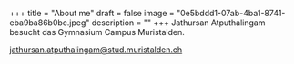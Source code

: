 +++
title = "About me"
draft = false
image = "0e5bddd1-07ab-4ba1-8741-eba9ba86b0bc.jpeg"
description = ""
+++
Jathursan Atputhalingam besucht das Gymnasium Campus Muristalden.



jathursan.atputhalingam@stud.muristalden.ch